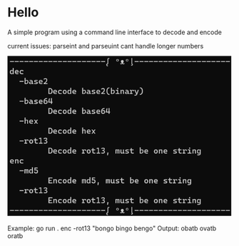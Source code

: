 # **Hello**
A simple program using a command line interface to decode and encode

current issues:
parseint and parseuint cant handle longer numbers

![alt text](https://github.com/BeornG/GoDecodeAndEncode/blob/master/help.png)



Example: go run . enc -rot13 "bongo bingo bengo"
Output: obatb ovatb oratb
